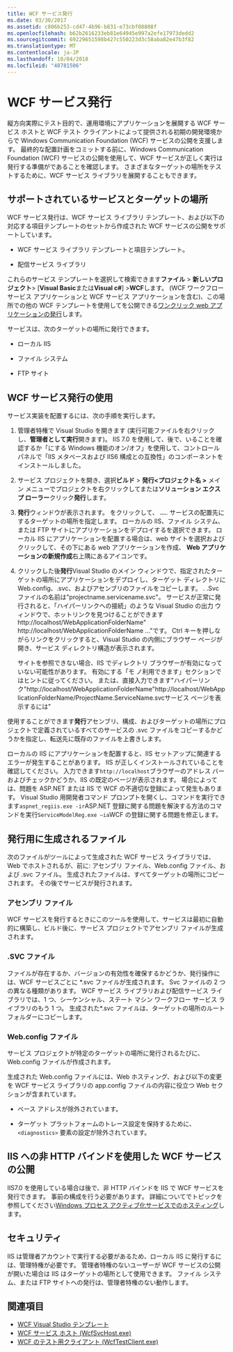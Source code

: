 ```yaml
---
title: WCF サービス発行
ms.date: 03/30/2017
ms.assetid: c806b253-cd47-4b96-b831-e73cbf08808f
ms.openlocfilehash: b62b2616233eb81e64945e997a2efe17973dedd2
ms.sourcegitcommit: 69229651598b427c550223d3c58aba82e47b3f82
ms.translationtype: MT
ms.contentlocale: ja-JP
ms.lasthandoff: 10/04/2018
ms.locfileid: "48781506"
---
```

# <a name="wcf-service-publishing"></a>WCF サービス発行

縦方向実際にテスト目的で、運用環境にアプリケーションを展開する WCF サービス ホストと WCF テスト クライアントによって提供される初期の開発環境からで Windows Communication Foundation (WCF) サービスの公開を支援します。 最終的な配置計画をコミットする前に、Windows Communication Foundation (WCF) サービスの公開を使用して、WCF サービスが正しく実行は発行する準備がであることを確認します。 さまざまなターゲットの場所をテストするために、WCF サービス ライブラリを展開することもできます。

## <a name="supported-services-and-target-locations"></a>サポートされているサービスとターゲットの場所

WCF サービス発行は、WCF サービス ライブラリ テンプレート、および以下の対応する項目テンプレートのセットから作成された WCF サービスの公開をサポートしています。

-   WCF サービス ライブラリ テンプレートと項目テンプレート。

-   配信サービス ライブラリ

これらのサービス テンプレートを選択して検索できます**ファイル** > **新しいプロジェクト**> [**Visual Basic**または**Visual c#**] >**WCF**します。 (WCF ワークフロー サービス アプリケーションと WCF サービス アプリケーションを含む)、この場所での他の WCF テンプレートを使用してを公開できる[ワンクリック web アプリケーションの発行](https://msdn.microsoft.com/library/dd465337\(v=vs.110\).aspx)します。

サービスは、次のターゲットの場所に発行できます。

-   ローカル IIS

-   ファイル システム

-   FTP サイト

## <a name="using-wcf-service-publishing"></a>WCF サービス発行の使用

サービス実装を配置するには、次の手順を実行します。

1.  管理者特権で Visual Studio を開きます (実行可能ファイルを右クリックし、**管理者として実行**開きます)。  IIS 7.0 を使用して、後で、いることを確認するか「にする Windows 機能のオン/オフ」を使用して、コントロール パネルで「IIS メタベースおよび IIS6 構成との互換性」のコンポーネントをインストールしました。

2.  サービス プロジェクトを開き、選択**ビルド** > **発行\<プロジェクト名 >** メイン メニューでプロジェクトを右クリックしてまたは**ソリューション エクスプ ローラー**クリック**発行**します。

3.  **発行**ウィンドウが表示されます。 をクリックして、 **...**. サービスの配置先にするターゲットの場所を指定します。 ローカルの IIS、ファイル システム、または FTP サイトにアプリケーションをデプロイするを選択できます。 ローカル IIS にアプリケーションを配置する場合は、web サイトを選択およびクリックして、その下にある web アプリケーションを作成、 **Web アプリケーションの新規作成**右上隅にあるアイコンです。

4.  クリックした後**発行**Visual Studio のメイン ウィンドウで、指定されたターゲットの場所にアプリケーションをデプロイし、ターゲット ディレクトリに Web.config、.svc、およびアセンブリのファイルをコピーします。 . .Svc ファイルの名前は"projectname.servicename.svc"。 サービスが正常に発行されると、「ハイパーリンクへの接続」のような Visual Studio の出力 ウィンドウで、ホットリンクを見つけることができます http://localhost/WebApplicationFolderName" http://localhost/WebApplicationFolderName ..."です。 Ctrl キーを押しながらリンクをクリックすると、Visual Studio の内側にブラウザー ページが開き、サービス ディレクトリ構造が表示されます。

     サイトを参照できない場合、IIS でディレクトリ ブラウザーが有効になっていない可能性があります。 有効にする「モ ノ利用できます」セクションではヒントに従ってください。 または、直接入力できます"ハイパーリンク"http://localhost/WebApplicationFolderName"http://localhost/WebApplicationFolderName/ProjectName.ServiceName.svcサービス ページを表示するには"

使用することができます**発行**アセンブリ、構成、およびターゲットの場所にプロジェクトで定義されているすべてのサービスの .svc ファイルをコピーするかどうかを指定し、転送先に既存のファイルを上書きします。

ローカルの IIS にアプリケーションを配置すると、IIS セットアップに関連するエラーが発生することがあります。 IIS が正しくインストールされていることを確認してください。 入力できます`http://localhost`ブラウザーのアドレス バーおよびチェックかどうか、IIS の既定のページが表示されます。 場合によっては、問題を ASP.NET または IIS で WCF の不適切な登録によって発生もあります。 Visual Studio 用開発者コマンド プロンプトを開くし、コマンドを実行できます`aspnet_regiis.exe -ir`ASP.NET 登録に関する問題を解決する方法のコマンドを実行`ServiceModelReg.exe –ia`WCF の登録に関する問題を修正します。

## <a name="files-generated-for-publishing"></a>発行用に生成されるファイル
 次のファイルがツールによって生成された WCF サービス ライブラリでは、Web でホストされるが、前に: アセンブリ ファイル、Web.config ファイル、および .svc ファイル。 生成されたファイルは、すべてターゲットの場所にコピーされます。 その後でサービスが発行されます。

### <a name="assembly-files"></a>アセンブリ ファイル
 WCF サービスを発行するときにこのツールを使用して、サービスは最初に自動的に構築し、ビルド後に、サービス プロジェクトでアセンブリ ファイルが生成されます。

### <a name="svc-file"></a>.SVC ファイル
 ファイルが存在するか、バージョンの有効性を確保するかどうか、発行操作には、WCF サービスごとに *.svc ファイルが生成されます。 Svc ファイルの 2 つの異なる種類があります。 WCF サービス ライブラリおよび配信サービス ライブラリでは、1 つ、シーケンシャル、ステート マシン ワークフロー サービス ライブラリのもう 1 つ。 生成された\*.svc ファイルは、ターゲットの場所のルート フォルダーにコピーします。

### <a name="webconfig-file"></a>Web.config ファイル
 サービス プロジェクトが特定のターゲットの場所に発行されるたびに、Web.config ファイルが作成されます。

 生成された Web.config ファイルには、Web ホスティング、および以下の変更を WCF サービス ライブラリの app.config ファイルの内容に役立つ Web セクションが含まれています。

-   ベース アドレスが除外されています。

-   ターゲット プラットフォームのトレース設定を保持するために、`<diagnostics>` 要素の設定が除外されています。

## <a name="publishing-wcf-services-with-non-http-bindings-to-iis"></a>IIS への非 HTTP バインドを使用した WCF サービスの公開
 IIS7.0 を使用している場合は後で、非 HTTP バインドを IIS で WCF サービスを発行できます。 事前の構成を行う必要があります。 詳細についてでトピックを参照してください[Windows プロセス アクティブ化サービスでのホスティング](../../../docs/framework/wcf/feature-details/hosting-in-windows-process-activation-service.md)します。

## <a name="security"></a>セキュリティ
 IIS は管理者アカウントで実行する必要があるため、ローカル IIS に発行するには、管理特権が必要です。 管理者特権のないユーザーが WCF サービスの公開が開いた場合は IIS はターゲットの場所として使用できます。 ファイル システム、または FTP サイトへの発行は、管理者特権のない動作します。

## <a name="see-also"></a>関連項目

- [WCF Visual Studio テンプレート](../../../docs/framework/wcf/wcf-vs-templates.md)
- [WCF サービス ホスト (WcfSvcHost.exe)](../../../docs/framework/wcf/wcf-service-host-wcfsvchost-exe.md)
- [WCF のテスト用クライアント (WcfTestClient.exe)](../../../docs/framework/wcf/wcf-test-client-wcftestclient-exe.md)
